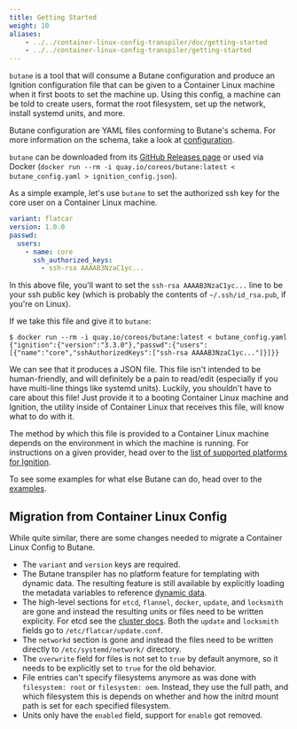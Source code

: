 ```yaml
---
title: Getting Started
weight: 10
aliases:
    - ../../container-linux-config-transpiler/doc/getting-started
    - ../../container-linux-config-transpiler/getting-started
---
```



`butane` is a tool that will consume a Butane configuration and produce an Ignition configuration file that can be given to a Container Linux machine when it first boots to set the machine up. Using this config, a machine can be told to create users, format the root filesystem, set up the network, install systemd units, and more.

Butane configuration are YAML files conforming to Butane's schema. For more information on the schema, take a look at [configuration][1].

`butane` can be downloaded from its [GitHub Releases page][4] or used via Docker (`docker run --rm -i quay.io/coreos/butane:latest < butane_config.yaml > ignition_config.json`).

As a simple example, let's use `butane` to set the authorized ssh key for the core user on a Container Linux machine.

```yaml
variant: flatcar
version: 1.0.0
passwd:
  users:
    - name: core
      ssh_authorized_keys:
        - ssh-rsa AAAAB3NzaC1yc...
```

In this above file, you'll want to set the `ssh-rsa AAAAB3NzaC1yc...` line to be your ssh public key (which is probably the contents of `~/.ssh/id_rsa.pub`, if you're on Linux).

If we take this file and give it to `butane`:

```
$ docker run --rm -i quay.io/coreos/butane:latest < butane_config.yaml
{"ignition":{"version":"3.3.0"},"passwd":{"users":[{"name":"core","sshAuthorizedKeys":["ssh-rsa AAAAB3NzaC1yc..."]}]}}
```

We can see that it produces a JSON file. This file isn't intended to be human-friendly, and will definitely be a pain to read/edit (especially if you have multi-line things like systemd units). Luckily, you shouldn't have to care about this file! Just provide it to a booting Container Linux machine and Ignition, the utility inside of Container Linux that receives this file, will know what to do with it.

The method by which this file is provided to a Container Linux machine depends on the environment in which the machine is running. For instructions on a given provider, head over to the [list of supported platforms for Ignition][2].

To see some examples for what else Butane can do, head over to the [examples][3].

## Migration from Container Linux Config

While quite similar, there are some changes needed to migrate a Container Linux Config to Butane.

- The `variant` and `version` keys are required.
- The Butane transpiler has no platform feature for templating with dynamic data. The resulting feature is still available by explicitly loading the metadata variables to reference [dynamic data][dynamic].
- The high-level sections for `etcd`, `flannel`, `docker`, `update`, and `locksmith` are gone and instead the resulting units or files need to be written explicity. For etcd see the [cluster docs][cluster]. Both the `update` and `locksmith` fields go to `/etc/flatcar/update.conf`.
- The `networkd` section is gone and instead the files need to be written directly to `/etc/systemd/network/` directory.
- The `overwrite` field for files is not set to `true` by default anymore, so it needs to be explicitly set to `true` for the old behavior.
- File entries can't specify filesystems anymore as was done with `filesystem: root` or `filesystem: oem`. Instead, they use the full path, and which filesystem this is depends on whether and how the initrd mount path is set for each specified filesystem.
- Units only have the `enabled` field, support for `enable` got removed.

[1]: ../config-transpiler/configuration
[2]: https://coreos.github.io/ignition/supported-platforms/
[3]: https://coreos.github.io/butane/examples/
[4]: https://github.com/coreos/butane/releases
[dynamic]: ../ignition/dynamic-data/
[cluster]: ../../setup/clusters/
